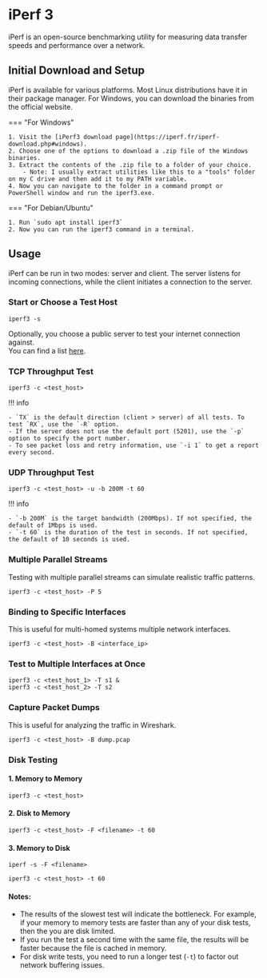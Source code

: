 # iPerf 3

iPerf is an open-source benchmarking utility for measuring data transfer speeds and performance over a network.

## Initial Download and Setup

iPerf is available for various platforms. Most Linux distributions have it in their package manager. For Windows, you can download the binaries from the official website.

=== "For Windows"

    1. Visit the [iPerf3 download page](https://iperf.fr/iperf-download.php#windows).
    2. Choose one of the options to download a .zip file of the Windows binaries.
    3. Extract the contents of the .zip file to a folder of your choice.
        - Note: I usually extract utilities like this to a "tools" folder on my C drive and then add it to my PATH variable.
    4. Now you can navigate to the folder in a command prompt or PowerShell window and run the iperf3.exe.

=== "For Debian/Ubuntu"

    1. Run `sudo apt install iperf3`
    2. Now you can run the iperf3 command in a terminal.

## Usage

iPerf can be run in two modes: server and client. The server listens for incoming connections, while the client initiates a connection to the server.

### Start or Choose a Test Host

```title="Start iPerf in server mode on the endpoint you want to test against:"
iperf3 -s
```

Optionally, you choose a public server to test your internet connection against.<br>You can find a list [here](https://iperf3serverlist.net/).

### TCP Throughput Test

```title="Start iPerf in client mode on the endpoint you want to test from:"
iperf3 -c <test_host>
```

!!! info

    - `TX` is the default direction (client > server) of all tests. To test `RX`, use the `-R` option.
    - If the server does not use the default port (5201), use the `-p` option to specify the port number.
    - To see packet loss and retry information, use `-i 1` to get a report every second.

### UDP Throughput Test

```title="The -u option specifies UDP:"
iperf3 -c <test_host> -u -b 200M -t 60
```

!!! info 

    - `-b 200M` is the target bandwidth (200Mbps). If not specified, the default of 1Mbps is used.
    - `-t 60` is the duration of the test in seconds. If not specified, the default of 10 seconds is used.


### Multiple Parallel Streams

Testing with multiple parallel streams can simulate realistic traffic patterns.

```title="Use -P to specify the number of parallel streams."
iperf3 -c <test_host> -P 5
```

### Binding to Specific Interfaces

This is useful for multi-homed systems multiple network interfaces.

```title="Use -B to bind to a specific interface:"
iperf3 -c <test_host> -B <interface_ip>
```

### Test to Multiple Interfaces at Once

```title="Use -T to label the streams:"
iperf3 -c <test_host_1> -T s1 &
iperf3 -c <test_host_2> -T s2
```

### Capture Packet Dumps

This is useful for analyzing the traffic in Wireshark.

```
iperf3 -c <test_host> -B dump.pcap
```

### Disk Testing

#### 1. Memory to Memory

```title="Client"
iperf3 -c <test_host>
```

#### 2. Disk to Memory

```title="Use -F to specify a file to read from the disk:"
iperf3 -c <test_host> -F <filename> -t 60
```

#### 3. Memory to Disk

```title="Use -F on the server side to read the file from memory:"
iperf -s -F <filename>
```

```
iperf3 -c <test_host> -t 60
```

#### Notes:

- The results of the slowest test will indicate the bottleneck. For example, if your memory to memory tests are faster than any of your disk tests, then the you are disk limited.
- If you run the test a second time with the same file, the results will be faster because the file is cached in memory.
- For disk write tests, you need to run a longer test (`-t`) to factor out network buffering issues.

